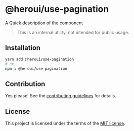 # @heroui/use-pagination

A Quick description of the component

> This is an internal utility, not intended for public usage.

## Installation

```sh
yarn add @heroui/use-pagination
# or
npm i @heroui/use-pagination
```

## Contribution

Yes please! See the
[contributing guidelines](https://github.com/nextui-org/nextui/blob/master/CONTRIBUTING.md)
for details.

## License

This project is licensed under the terms of the
[MIT license](https://github.com/nextui-org/nextui/blob/master/LICENSE).
